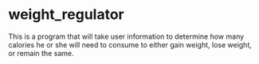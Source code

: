 # weight_regulator
This is a program that will take user information to determine how many calories he or she will need to consume to either gain weight, lose weight, or remain the same.
